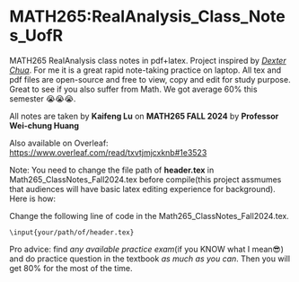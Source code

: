 # MATH265:RealAnalysis_Class_Notes_UofR
MATH265 RealAnalysis class notes in pdf+latex. Project inspired by [*Dexter Chua*](https://dec41.user.srcf.net/notes/). For me it is a great rapid note-taking practice on laptop. All tex and pdf files are open-source and free to view, copy and edit for study purpose. Great to see if you also suffer from Math. We got average 60% this semester 😭😭😭. 

All notes are taken by **Kaifeng Lu** on **MATH265 FALL 2024** by **Professor Wei-chung Huang**

Also available on Overleaf:
https://www.overleaf.com/read/txvtjmjcxknb#1e3523

Note: You need to change the file path of **header.tex** in Math265_ClassNotes_Fall2024.tex before compile(this project assmumes that audiences will have basic latex editing experience for background). Here is how:

Change the following line of code in the Math265_ClassNotes_Fall2024.tex. 
```
\input{your/path/of/header.tex}
```

Pro advice: find *any available practice exam*(if you KNOW what I mean😎) and do practice question in the textbook *as much as you can*. Then you will get 80% for the most of the time.
